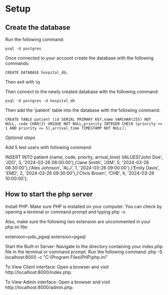 # Setup

## Create the database

Run the following command:

    psql -U postgres

Once connected to your account create the database with the following commands:

    CREATE DATABASE hospital_db;

Then exit with \q

Then connect to the newly created database with the  following command:

    psql -U postgres -d hospital_db

Then add the 'patient' table into the database with the following command:

    CREATE TABLE patient (id SERIAL PRIMARY KEY,name VARCHAR(255) NOT NULL, code CHAR(3) UNIQUE NOT NULL,priority INTEGER CHECK (priority >= 1 AND priority <= 5),arrival_time TIMESTAMP NOT NULL);

*Optional steps*

Add 5 test users with following command:

INSERT INTO patient (name, code, priority, arrival_time) VALUES('John Doe', 'JDO', 3, '2024-03-26 08:00:00'),('Jane Smith', 'JSM', 5, '2024-03-26 08:30:00'),('Alex Johnson', 'ALJ', 1, '2024-03-26 09:00:00'),('Emily Davis', 'EMD', 2, '2024-03-26 09:30:00'),('Chris Brown', 'CHB', 4, '2024-03-26 10:00:00');

## How to start the php server

Install PHP: Make sure PHP is installed on your computer. You can check by opening a terminal or command prompt and typing php -v.

Also, make sure the following two extension are uncommented in your php.ini file:

extension=pdo_pgsql
extension=pgsql

Start the Built-in Server: Navigate to the directory containing your index.php file in the terminal or command prompt. Run the following command: php -S localhost:8000 -c "C:\Program Files\PHP\php.ini"

To View Client interface: Open a browser and visit http://localhost:8000/index.php. 

To View Admin interface: Open a browser and visit http://localhost:8000/admin.php. 
